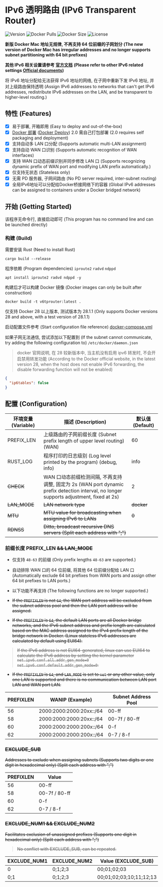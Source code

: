 # IPv6 透明路由 (IPv6 Transparent Router)

![Version](https://img.shields.io/docker/v/lutinglt/ipv6lanrouter/latest?arch=amd64&sort=semver&color=066da5) ![Docker Pulls](https://img.shields.io/docker/pulls/lutinglt/ipv6lanrouter.svg?style=flat&label=pulls&logo=docker) ![Docker Size](https://img.shields.io/docker/image-size/lutinglt/ipv6lanrouter/latest?color=066da5&label=size) ![License](https://img.shields.io/github/license/lutinglt/ipv6lanrouter)

**新版 Docker Mac 地址无规律, 不再支持 64 位前缀的子网划分**
**(The new version of Docker Mac has irregular addresses and no longer supports subnet partitioning with 64 bit prefixes)**

**其他 IPv6 相关设置请参考 [官方文档](docs.docker.com)**
**(Please refer to other IPv6 related settings [Official documents](docs.docker.com))**

将 IPv6 地址分配给无法获得 IPv6 地址的网络, 在子网中重新下发 IPv6 地址, 并对上级路由保持透明
(Assign IPv6 addresses to networks that can't get IPv6 addresses, redistribute IPv6 addresses on the LAN, and be transparent to higher-level routing.)

## 特性 (Features)

- [x] 易于部署, 开箱即用 (Easy to deploy and out-of-the-box)
- [x] [Docker 部署](https://hub.docker.com/r/lutinglt/ipv6lanrouter)
([Docker Deploy](https://hub.docker.com/r/lutinglt/ipv6lanrouter))
2.0 需自己打包部署 (2.0 requires self packaging and deployment)
- [x] 支持自动多 LAN 口分配 (Supports automatic multi-LAN assignment)
- [x] 支持自动 WAN 口识别 (Supports automatic recognition of WAN interfaces)
- [x] 支持 WAN 口动态前缀识别并同步修改 LAN 口
(Supports recognizing dynamic prefix of WAN port and modifying LAN prefix automatically.)
- [x] 仅支持无状态 (Stateless only)
- [x] 无需 PD 服务器, 子网间路由 (No PD server required, inter-subnet routing)
- [x] 全局IPv6地址可以分配给Docker桥接网络下的容器
(Global IPv6 addresses can be assigned to containers under a Docker bridged network)

## 开始 (Getting Started)

该程序无命令行, 直接启动即可 (This program has no command line and can be launched directly)

### 构建 (Build)

需要安装 Rust (Need to install Rust)

```shell
cargo build --release
```

程序依赖 (Program dependencies) `iproute2` `radvd` `ndppd`

```shell
apt install iproute2 radvd ndppd -y
```

构建后才可以构建 Docker 镜像 (Docker images can only be built after construction)

```shell
docker build -t v6tprouter:latest .
```

仅支持 Docker 28 以上版本, 测试版本为 28.1.1 (Only supports Docker versions 28 and above, with a test version of 28.1.1)

启动配置文件参考 (Start configuration file reference) [docker-compose.yml](docker-compose.yml)

如果子网无法通信, 尝试添加以下配置到 (If the subnet cannot communicate, try adding the following configuration to) `/etc/docker/daemon.json`

> docker 官网说明, 在 28 较新版本中, 当主机没有启用 ipv6 转发时, 不会开启禁用转发功能 (According to the Docker official website, in the latest version 28, when the host does not enable IPv6 forwarding, the disable forwarding function will not be enabled)

```json
{
  "ip6tables": false
}
```

## 配置 (Configuration)

| 环境变量 (Variable)  | 描述 (Description)                                                  | 默认值 (Default) |
| --------- | ------------------------------------------------------------ | ------- |
| PREFIX_LEN | 上级路由的子网前缀长度 (Subnet prefix length of upper level routing) (WAN)    | 60      |
| RUST_LOG  | 程序打印的日志级别 (Log level printed by the program) (debug,  info) | info |
| ~~CHECK~~    | WAN 口动态前缀检测间隔, 不再支持调整, 固定为 2s (WAN port dynamic prefix detection interval, no longer supports adjustment, fixed at 2s) | 2       |
| ~~LAN_MODE~~ | ~~LAN network type~~                                           | ~~docker~~  |
| ~~MTU~~      | ~~MTU value for broadcasting when assigning IPv6 to LANs~~      | ~~0~~       |
| ~~RDNSS~~    | ~~Ditto, broadcast recursive DNS servers (Split each address with ";")~~ |   |

### 前缀长度 PREFIX_LEN ~~&& LAN_MODE~~

- 仅支持 `48-63` 的前缀 (Only prefix lengths `48-63` are supported.)

- 自动排除 WAN 口的 64 位前缀, 将其他 64 位前缀分配给 LAN 口 (Automatically exclude 64 bit prefixes from WAN ports and assign other 64 bit prefixes to LAN ports.)

- 以下功能不再支持 (The following functions are no longer supported.)

- ~~If the `PREFIXLEN` is not `64`, the WAN port address will be excluded from the subnet address pool and then the LAN port address will be assigned.~~

- ~~If the `PREFIXLEN` is `64`, the default LAN ports are all Docker bridge networks, and the IPv6 subnet address and prefix length are calculated based on the MAC address assigned to the IPv4 prefix length of the bridge network in Docker. (Linux stateless IPv6 addresses are calculated by default using EUI64).~~

> ~~If the IPv6 address is not EUI64-generated, linux can use EUI64 to calculate the IPv6 address by setting the kernel parameter `net.ipv6.conf.all.addr_gen_mode=0` `net.ipv6.conf.default.addr_gen_mode=0`.~~

- ~~If the `PREFIXLEN` is `64`, and `LAN_MODE` is set to `net` or any other value, only one LAN is supported and there is no communication between LAN port LAN and WAN port LAN.~~

| PREFIXLEN | WANIP (Example)          | Subnet Address Pool |
| --------- | ------------------------ | ------------------- |
| 56        | 2000:2000:2000:20xx::/64 | 00-ff               |
| 58        | 2000:2000:2000:20xx::/64 | 00-7f / 80-ff       |
| 60        | 2000:2000:2000:200x::/64 | 0-f                 |
| 62        | 2000:2000:2000:200x::/64 | 0-7 / 8-f           |

### ~~EXCLUDE_SUB~~

~~Addresses to exclude when assigning subnets (Supports two digits or one digit in hexadecimal only) (Split each address with ";")~~

| PREFIXLEN | Value         |
| --------- | ------------- |
| 56        | 00-ff         |
| 58        | 00-7f / 80-ff |
| 60        | 0-f           |
| 62        | 0-7 / 8-f     |

### ~~EXCLUDE_NUM1 && EXCLUDE_NUM2~~

~~Facilitates exclusion of unassigned prefixes (Supports one digit in hexadecimal only) (Split each address with ";")~~

> ~~No conflict with EXCLUDE_SUB, can be repeated.~~

| EXCLUDE_NUM1 | EXCLUDE_NUM2 | Value (EXCLUDE_SUB)     |
| ------------ | ------------ | ----------------------- |
| 0            | 0;1;2;3      | 00;01;02;03             |
| 0;1          | 0;1;2;3      | 00;01;02;03;10;11;12;13 |
